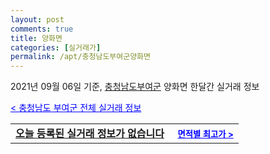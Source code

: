 ```yaml
---
layout: post
comments: true
title: 양화면
categories: [실거래가]
permalink: /apt/충청남도부여군양화면
---
```


2021년 09월 06일 기준, <a href="/apt/충청남도부여군">충청남도부여군</a> 양화면 한달간 실거래 정보

<a style="color: blue;" href="/apt/충청남도부여군">< 충청남도 부여군 전체 실거래 정보</a>
<!---- start ---->
<table>
  <tr>
    <td colspan="4" style="font-weight: bold;"><a href="/apt/충청남도부여군양화면{name_without_space}">오늘 등록된 실거래 정보가 없습니다</a> &nbsp;&nbsp;&nbsp; <a style="color: blue; font-size: smaller;" href="/apt/충청남도부여군양화면{name_without_space}">면적별 최고가 ></a></td>
  </tr>
    
</table>
<!---- end ---->
    